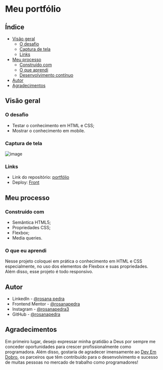 # Meu portfólio

## Índice

- [Visão geral](#visão-geral)
  - [O desafio](#o-desafio)
  - [Captura de tela](#captura-de-tela)
  - [Links](#links)
- [Meu processo](#meu-processo)
  - [Construído com](#construído-com)
  - [O que aprendi](#o-que-aprendi)
  - [Desenvolvimento contínuo](#desenvolvimento-contínuo)
- [Autor](#autor)
- [Agradecimentos](#agradecimentos)

## Visão geral

### O desafio

- Testar o conhecimento em HTML e CSS;
- Mostrar o conhecimento em mobile.

### Captura de tela

![image](https://github.com/user-attachments/assets/9b309e3c-0342-44c9-97e2-07eccda15a4b)

### Links

- Link do repositório: [portfólio](https://github.com/rosanapedra/portfolio.git)
- Deploy: [Front](https://rosanapedra.github.io/portfolio/)

## Meu processo

### Construído com

- Semântica HTML5;
- Propriedades CSS;
- Flexbox;
- Media queries.

### O que eu aprendi

Nesse projeto coloquei em prática o conhecimento em HTML e CSS especialmente, no uso dos elementos de Flexbox e suas propriedades. Além disso, esse projeto é todo responsivo. 

## Autor

- LinkedIn - [@rosana pedra](https://www.linkedin.com/in/rosana-pedra-a9b87b2b9/)
- Frontend Mentor - [@rosanapedra](https://www.frontendmentor.io/profile/rosanapedra)
- Instagram - [@rosanapedra3](https://www.instagram.com/rosanapedra3/)
- GitHub - [@rosanapedra](https://github.com/rosanapedra)

## Agradecimentos

Em primeiro lugar, desejo expressar minha gratidão a Deus por sempre me conceder oportunidades para crescer profissionalmente como programadora. Além disso, gostaria de agradecer imensamente ao [Dev Em Dobro](https://www.instagram.com/devemdobro/), os parceiros que têm contribuído para o desenvolvimento e sucesso de muitas pessoas no mercado de trabalho como programadores!

